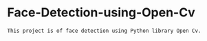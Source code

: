 # Face-Detection-using-Open-Cv
```
This project is of face detection using Python library Open Cv.
```
